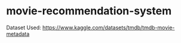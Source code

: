 # movie-recommendation-system

Dataset Used: https://www.kaggle.com/datasets/tmdb/tmdb-movie-metadata
